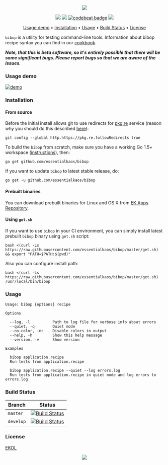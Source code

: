 <p align="center"><img src="https://gh.kaos.io/bibop.svg"/></p>
<p align="center">
<a href="https://travis-ci.org/essentialkaos/bibop"><img src="https://travis-ci.org/essentialkaos/bibop.svg?branch=master" /></a> 
<a href="https://goreportcard.com/report/github.com/essentialkaos/bibop"><img src="https://goreportcard.com/badge/github.com/essentialkaos/bibop" /></a>
<a href="https://codebeat.co/projects/github-com-essentialkaos-bibop-master"><img alt="codebeat badge" src="https://codebeat.co/badges/a03d5074-eea9-48a7-848c-dacbe7a9bf04" /></a> 
<a href="https://essentialkaos.com/ekol"><img src="https://gh.kaos.io/ekol.svg" /></a>
</p>
<p align="center"><a href="#usage-demo">Usage demo</a> • <a href="#installation">Installation</a> • <a href="#usage">Usage</a> • <a href="#build-status">Build Status</a> • <a href="#license">License</a></p>


`bibop` is a utility for testing command-line tools. Information about bibop recipe syntax you can find in our [cookbook](cookbook.md).

_**Note, that this is beta software, so it's entirely possible that there will be some significant bugs. Please report bugs so that we are aware of the issues.**_

### Usage demo

[![demo](https://gh.kaos.io/bibop-001.gif)](#usage-demo)

### Installation

#### From source

Before the initial install allows git to use redirects for [pkg.re](https://github.com/essentialkaos/pkgre) service (reason why you should do this described [here](https://github.com/essentialkaos/pkgre#git-support)):

```
git config --global http.https://pkg.re.followRedirects true
```

To build the `bibop` from scratch, make sure you have a working Go 1.5+ workspace ([instructions](https://golang.org/doc/install)), then:

```
go get github.com/essentialkaos/bibop
```

If you want to update `bibop` to latest stable release, do:

```
go get -u github.com/essentialkaos/bibop
```

#### Prebuilt binaries

You can download prebuilt binaries for Linux and OS X from [EK Apps Repository](https://apps.kaos.io/bibop/latest).

#### Using `get.sh`

If you want to use `bibop` in your CI environment, you can simply install latest prebuilt `bibop` binary using `get.sh` script:

```
bash <(curl -Ls https://raw.githubusercontent.com/essentialkaos/bibop/master/get.sh) && export "PATH=$PATH:$(pwd)"
```

Also you can configure install path:

```
bash <(curl -Ls https://raw.githubusercontent.com/essentialkaos/bibop/master/get.sh) /usr/local/bin/bibop
```

### Usage

```
Usage: bibop {options} recipe

Options

  --log, -l          Path to log file for verbose info about errors
  --quiet, -q        Quiet mode
  --no-color, -nc    Disable colors in output
  --help, -h         Show this help message
  --version, -v      Show version

Examples

  bibop application.recipe
  Run tests from application.recipe

  bibop application.recipe --quiet --log errors.log 
  Run tests from application.recipe in quiet mode and log errors to errors.log

```

### Build Status

| Branch | Status |
|------------|--------|
| `master` | [![Build Status](https://travis-ci.org/essentialkaos/bibop.svg?branch=master)](https://travis-ci.org/essentialkaos/bibop) |
| `develop` | [![Build Status](https://travis-ci.org/essentialkaos/bibop.svg?branch=develop)](https://travis-ci.org/essentialkaos/bibop) |

### License

[EKOL](https://essentialkaos.com/ekol)

<p align="center"><a href="https://essentialkaos.com"><img src="https://gh.kaos.io/ekgh.svg"/></a></p>
